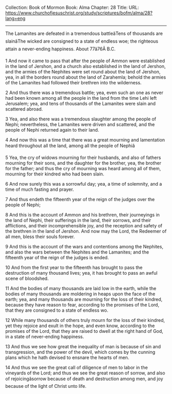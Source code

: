 Collection: Book of Mormon
Book: Alma
Chapter: 28
Title: 
URL: https://www.churchofjesuschrist.org/study/scriptures/bofm/alma/28?lang=eng

---

The Lamanites are defeated in a tremendous battleâTens of thousands are slainâThe wicked are consigned to a state of endless woe; the righteous attain a never-ending happiness. About 77â76Â B.C.

1 And now it came to pass that after the people of Ammon were established in the land of Jershon, and a church also established in the land of Jershon, and the armies of the Nephites were set round about the land of Jershon, yea, in all the borders round about the land of Zarahemla; behold the armies of the Lamanites had followed their brethren into the wilderness.

2 And thus there was a tremendous battle; yea, even such an one as never had been known among all the people in the land from the time Lehi left Jerusalem; yea, and tens of thousands of the Lamanites were slain and scattered abroad.

3 Yea, and also there was a tremendous slaughter among the people of Nephi; nevertheless, the Lamanites were driven and scattered, and the people of Nephi returned again to their land.

4 And now this was a time that there was a great mourning and lamentation heard throughout all the land, among all the people of Nephiâ

5 Yea, the cry of widows mourning for their husbands, and also of fathers mourning for their sons, and the daughter for the brother, yea, the brother for the father; and thus the cry of mourning was heard among all of them, mourning for their kindred who had been slain.

6 And now surely this was a sorrowful day; yea, a time of solemnity, and a time of much fasting and prayer.

7 And thus endeth the fifteenth year of the reign of the judges over the people of Nephi;

8 And this is the account of Ammon and his brethren, their journeyings in the land of Nephi, their sufferings in the land, their sorrows, and their afflictions, and their incomprehensible joy, and the reception and safety of the brethren in the land of Jershon. And now may the Lord, the Redeemer of all men, bless their souls forever.

9 And this is the account of the wars and contentions among the Nephites, and also the wars between the Nephites and the Lamanites; and the fifteenth year of the reign of the judges is ended.

10 And from the first year to the fifteenth has brought to pass the destruction of many thousand lives; yea, it has brought to pass an awful scene of bloodshed.

11 And the bodies of many thousands are laid low in the earth, while the bodies of many thousands are moldering in heaps upon the face of the earth; yea, and many thousands are mourning for the loss of their kindred, because they have reason to fear, according to the promises of the Lord, that they are consigned to a state of endless wo.

12 While many thousands of others truly mourn for the loss of their kindred, yet they rejoice and exult in the hope, and even know, according to the promises of the Lord, that they are raised to dwell at the right hand of God, in a state of never-ending happiness.

13 And thus we see how great the inequality of man is because of sin and transgression, and the power of the devil, which comes by the cunning plans which he hath devised to ensnare the hearts of men.

14 And thus we see the great call of diligence of men to labor in the vineyards of the Lord; and thus we see the great reason of sorrow, and also of rejoicingâsorrow because of death and destruction among men, and joy because of the light of Christ unto life.
